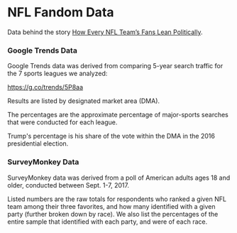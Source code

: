 # NFL Fandom Data

Data behind the story [How Every NFL Team’s Fans Lean Politically](https://fivethirtyeight.com/features/how-every-nfl-teams-fans-lean-politically).

### Google Trends Data
Google Trends data was derived from comparing 5-year search traffic for the 7 sports leagues we analyzed:

https://g.co/trends/5P8aa

Results are listed by designated market area (DMA).

The percentages are the approximate percentage of major-sports searches that were conducted for each league.

Trump's percentage is his share of the vote within the DMA in the 2016 presidential election.

### SurveyMonkey Data

SurveyMonkey data was derived from a poll of American adults ages 18 and older, conducted between Sept. 1-7, 2017.

Listed numbers are the raw totals for respondents who ranked a given NFL team among their three favorites, and how many identified with a given party (further broken down by race). We also list the percentages of the entire sample that identified with each party, and were of each race.
